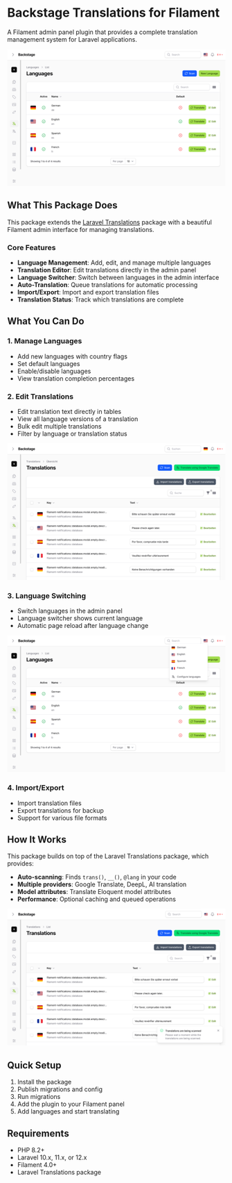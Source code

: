 # Backstage Translations for Filament

A Filament admin panel plugin that provides a complete translation management system for Laravel applications.

![Languages Overview](../img/filament/resources/languages/languages_overview.png)

## What This Package Does

This package extends the [Laravel Translations](https://github.com/backstagephp/laravel-translations) package with a beautiful Filament admin interface for managing translations.

### Core Features

- **Language Management**: Add, edit, and manage multiple languages
- **Translation Editor**: Edit translations directly in the admin panel
- **Language Switcher**: Switch between languages in the admin interface
- **Auto-Translation**: Queue translations for automatic processing
- **Import/Export**: Import and export translation files
- **Translation Status**: Track which translations are complete

## What You Can Do

### 1. Manage Languages
- Add new languages with country flags
- Set default languages
- Enable/disable languages
- View translation completion percentages

### 2. Edit Translations
- Edit translation text directly in tables
- View all language versions of a translation
- Bulk edit multiple translations
- Filter by language or translation status

![Translations Overview](../img/filament/resources/translations/translations_overview.png)

### 3. Language Switching
- Switch languages in the admin panel
- Language switcher shows current language
- Automatic page reload after language change

![Language Switcher](../img/filament/resources/languages/languages_overview_switcher_example.png)

### 4. Import/Export
- Import translation files
- Export translations for backup
- Support for various file formats

## How It Works

This package builds on top of the Laravel Translations package, which provides:

- **Auto-scanning**: Finds `trans()`, `__()`, `@lang` in your code
- **Multiple providers**: Google Translate, DeepL, AI translation
- **Model attributes**: Translate Eloquent model attributes
- **Performance**: Optional caching and queued operations

![Scanning Process](../img/filament/resources/translations/translations_overview_scanning.png)

## Quick Setup

1. Install the package
2. Publish migrations and config
3. Run migrations
4. Add the plugin to your Filament panel
5. Add languages and start translating

## Requirements

- PHP 8.2+
- Laravel 10.x, 11.x, or 12.x
- Filament 4.0+
- Laravel Translations package
